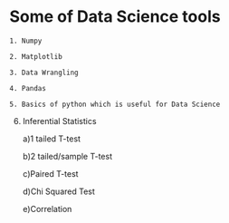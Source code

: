 # Some of Data Science tools

    1. Numpy

    2. Matplotlib

    3. Data Wrangling

    4. Pandas

    5. Basics of python which is useful for Data Science

  6. Inferential Statistics
  
     a)1 tailed T-test

      b)2 tailed/sample T-test

      c)Paired T-test

      d)Chi Squared Test

      e)Correlation
